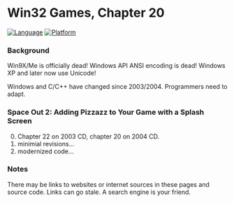 # Win32 Games, Chapter 20
[![Language](https://img.shields.io/badge/Language%20-C++-blue.svg)](https://github.com/GeorgePimpleton/Win32-games/)
[![Platform](https://img.shields.io/badge/Platform%20-Win32-blue.svg)](https://github.com/GeorgePimpleton/Win32-games/)

### Background
Win9X/Me is officially dead!  Windows API ANSI encoding is dead!  Windows XP and later now use Unicode!

Windows and C/C++ have changed since 2003/2004.  Programmers need to adapt.

### Space Out 2: Adding Pizzazz to Your Game with a Splash Screen
0. Chapter 22 on 2003 CD, chapter 20 on 2004 CD.
1. minimial revisions...
2. modernized code...

### Notes
There may be links to websites or internet sources in these pages and source code. Links can go stale. A search engine is your friend.
